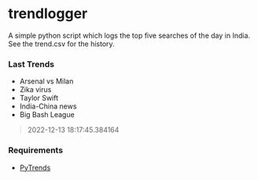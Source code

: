 # trendlogger
A simple python script which logs the top five searches of the day in India.<br>See the trend.csv for the history.<br>

<!-- Last Trends -->
### Last Trends
* Arsenal vs Milan
* Zika virus
* Taylor Swift
* India-China news
* Big Bash League
> 2022-12-13 18:17:45.384164

<!-- Requirements -->
### Requirements
* [PyTrends](https://github.com/dreyco676/pytrends)
